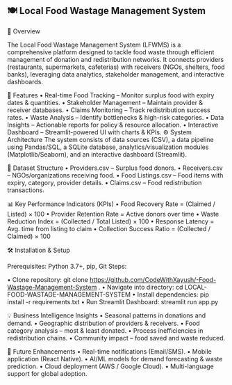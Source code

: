 ## 🍽️ Local Food Wastage Management System

📖 Overview

The Local Food Wastage Management System (LFWMS) is a comprehensive platform designed to tackle food waste through efficient management of donation and redistribution networks. It connects providers (restaurants, supermarkets, cafeterias) with receivers (NGOs, shelters, food banks), leveraging data analytics, stakeholder management, and interactive dashboards.

🚀 Features
•	Real-time Food Tracking – Monitor surplus food with expiry dates & quantities.
•	Stakeholder Management – Maintain provider & receiver databases.
•	Claims Monitoring – Track redistribution success rates.
•	Waste Analysis – Identify bottlenecks & high-risk categories.
•	Data Insights – Actionable reports for policy & resource allocation.
•	Interactive Dashboard – Streamlit-powered UI with charts & KPIs.
⚙️ System Architecture
The system consists of data sources (CSV), a data pipeline using Pandas/SQL, a SQLite database, analytics/visualization modules (Matplotlib/Seaborn), and an interactive dashboard (Streamlit).

📂 Dataset Structure
•	Providers.csv – Surplus food donors.
•	Receivers.csv – NGOs/organizations receiving food.
•	Food Listings.csv – Food items with expiry, category, provider details.
•	Claims.csv – Food redistribution transactions.

📊 Key Performance Indicators (KPIs)
•	Food Recovery Rate = (Claimed / Listed) × 100
•	Provider Retention Rate = Active donors over time
•	Waste Reduction Index = (Collected / Total Listed) × 100
•	Response Latency = Avg. time from listing to claim
•	Collection Success Ratio = (Collected / Claimed) × 100


🛠️ Installation & Setup

Prerequisites: Python 3.7+, pip, Git
Steps:

•	Clone repository: git clone https://github.com/CodeWithXayush/-Food-Wastage-Management-System .
•	Navigate into directory: cd LOCAL-FOOD-WASTAGE-MANAGEMENT-SYSTEM
•	Install dependencies: pip install -r requirements.txt
•	Run Streamlit Dashboard: streamlit run app.py

💡 Business Intelligence Insights
•	Seasonal patterns in donations and demand.
•	Geographic distribution of providers & receivers.
•	Food category analysis – most & least donated.
•	Process inefficiencies in redistribution chains.
•	Community impact – food saved and waste reduced.

🔮 Future Enhancements
•	Real-time notifications (Email/SMS).
•	Mobile application (React Native).
•	AI/ML models for demand forecasting & waste prediction.
•	Cloud deployment (AWS / Google Cloud).
•	Multi-language support for global adoption.

